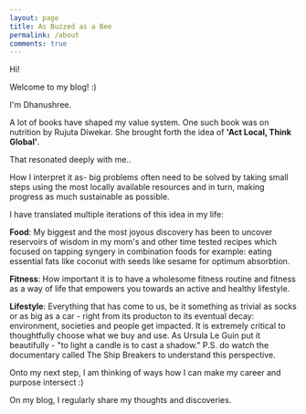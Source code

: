 ```yaml
---
layout: page
title: As Buzzed as a Bee
permalink: /about
comments: true
---
```

Hi!

Welcome to my blog! :)

I'm Dhanushree.

A lot of books have shaped my value system. One such book was on nutrition by Rujuta Diwekar. She brought forth the idea of **'Act Local, Think Global'**. 

That resonated deeply with me..

How I interpret it as- big problems often need to be solved by taking small steps using the most locally available resources and in turn, making progress as much sustainable as possible. 

I have translated multiple iterations of this idea in my life:

**Food**: My biggest and the most joyous discovery has been to uncover reservoirs of wisdom in my mom's and other time tested recipes which focused on tapping syngery in combination foods for example: eating essential fats like coconut with seeds like sesame for optimum absorbtion.

**Fitness**: How important it is to have a wholesome fitness routine and fitness as a way of life that empowers you towards an active and healthy lifestyle. 

**Lifestyle**: Everything that has come to us, be it something as trivial as socks or as big as a car - right from its producton to its eventual decay: environment, societies and people get impacted. It is extremely critical to thoughtfully choose what we buy and use. As Ursula Le Guin put it beautifully - "to light a candle is to cast a shadow."
P.S. do watch the documentary called The Ship Breakers to understand this perspective.

Onto my next step, I am thinking of ways how I can make my career and purpose intersect :) 

On my blog, I regularly share my thoughts and discoveries.